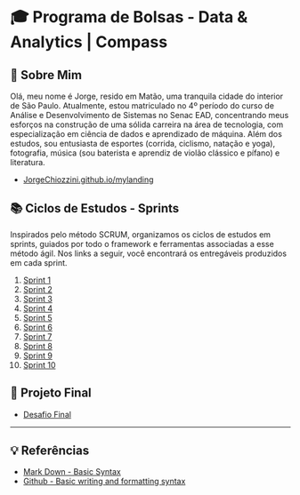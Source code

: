 # 🎓 Programa de Bolsas - Data & Analytics | Compass

## 🌟 Sobre Mim 
Olá, meu nome é Jorge, resido em Matão, uma tranquila cidade do interior de São Paulo. Atualmente, estou matriculado no 4º período do curso de Análise e Desenvolvimento de Sistemas no Senac EAD, concentrando meus esforços na construção de uma sólida carreira na área de tecnologia, com especialização em ciência de dados e aprendizado de máquina. Além dos estudos, sou entusiasta de esportes (corrida, ciclismo, natação e yoga), fotografia, música (sou baterista e aprendiz de violão clássico e pífano) e literatura.

- [JorgeChiozzini.github.io/mylanding](https://jorgechiozzini.github.io/mylanding/)


## 📚 Ciclos de Estudos - Sprints 
Inspirados pelo método SCRUM, organizamos os ciclos de estudos em sprints, guiados por todo o framework e ferramentas associadas a esse método ágil. Nos links a seguir, você encontrará os entregáveis produzidos em cada sprint.

1. [Sprint 1](Sprint%201/README.md) 
2. [Sprint 2](Sprint%202/README.md) 
3. [Sprint 3](Sprint%203/README.md)
4. [Sprint 4](Sprint%204/README.md)
5. [Sprint 5](Sprint%205/README.md)
6. [Sprint 6](Sprint%206/README.md)
7. [Sprint 7](Sprint%207/README.md)
8. [Sprint 8](Sprint%208/README.md)
9. [Sprint 9](Sprint%209/README.md)
10. [Sprint 10](Sprint%2010/README.md)


## 🎯 Projeto Final

* [Desafio Final](Desafio/README.md)


___


## 💡 Referências

- [Mark Down - Basic Syntax](https://www.markdownguide.org/basic-syntax/)
- [Github - Basic writing and formatting syntax](https://docs.github.com/en/get-started/writing-on-github/getting-started-with-writing-and-formatting-on-github/basic-writing-and-formatting-syntax)
